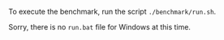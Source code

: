 
To execute the benchmark, run the script `./benchmark/run.sh`.

Sorry, there is no `run.bat` file for Windows at this time.

